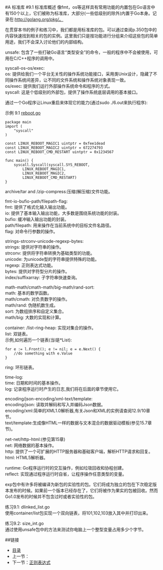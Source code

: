 #A 标准库
#9.1 标准库概述
像fmt，os等这样具有常用功能的内置包在Go语言中有150个以上，它们被称为标准库，大部分(一些低级别的除外)内置于Go本身。记录在:http://golang.org/pkg/。

在贯穿本书的例子和练习中，我们都是用标准库的包。可以通过查阅p.350包中的内容快速找到相关的包的实例。这里我们只是按功能进行分组来介绍这些包的简单用途，我们不会深入讨论他们的内部结构。

unsafe: 包含了一些打破Go语言“类型安全”的命令，一般的程序中不会被使用，可用在C/C++程序的调用中。

syscall-os-os/exec:  
os: 提供给我们一个平台无关性的操作系统功能接口，采用类Unix设计，隐藏了不同操作系统间差异，让不同的文件系统和操作系统对象表现一致。  
os/exec: 提供我们运行外部操作系统命令和程序的方式。  
syscall: 这是个低级别的外部包，提供了操作系统底层调用的基本接口。

通过一个Go程序让Linux重启来体现它的能力(通过sudo ./6.out来执行程序):

示例 9.1 [reboot.go](exmaples/chapter_9/reboot.go)

	package main
	import (
		"syscall"
	)
	
	const LINUX_REBOOT_MAGIC1 uintptr = 0xfee1dead
	const LINUX_REBOOT_MAGIC2 uintptr = 672274793
	const LINUX_REBOOT_CMD_RESTART uintptr = 0x1234567

	func main() {
		syscall.Syscall(syscall.SYS_REBOOT,
			LINUX_REBOOT_MAGIC1,
			LINUX_REBOOT_MAGIC2,
			LINUX_REBOOT_CMD_RESTART)	
	}
archive/tar and /zip-compress:压缩(解压缩)文件功能。

fmt-io-bufio-path/filepath-flag:  
fmt: 提供了格式化输入输出功能。  
io: 提供了基本输入输出功能，大多数是围绕系统功能的封装。  
bufio: 缓冲输入输出功能的封装。  
path/filepath: 用来操作在当前系统中的目标文件名路径。  
flag: 对命令行参数的操作。　　

strings-strconv-unicode-regexp-bytes:  
strings: 提供对字符串的操作。  
strconv: 提供将字符串转换为基础类型的功能。   
unicode: 为unicode型的字符串提供特殊的功能。   
regexp: 正则表达式功能。  
bytes: 提供对字符型分片的操作。  
index/suffixarray: 子字符串快速查询。

math-math/cmath-math/big-math/rand-sort:  
math: 基本的数学函数。  
math/cmath: 对负责数字的操作。  
math/rand: 伪随机数生成。  
sort: 为数组排序和自定义集合。  
math/big: 大数的实现和计算。  　　

container: /list-ring-heap: 实现对集合的操作。  
list: 双链表。  
示例,如何遍历一个链表(当l是*List):

	for e := l.Front(); e != nil; e = e.Next() {
		//do something with e.Value
	}
ring: 环形链表。

time-log:  
time: 日期和时间的基本操作。  
log: 记录程序运行时产生的日志,我们将在后面的章节使用它。

encoding/json-encoding/xml-text/template:    
encoding/json: 读取并解码和写入并编码Json数据。  
encoding/xml:简单的XML1.0解析器,有关Json和XML的实例请查阅12.9/10章节。  
text/template:生成像HTML一样的数据与文本混合的数据驱动模板(参见15.7章节)。  

net-net/http-html:(参见第15章)   
net: 网络数据的基本操作。  
http: 提供了一个可扩展的HTTP服务器和基础客户端，解析HTTP请求和回复。  
html: HTML5解析器。  

runtime: Go程序运行时的交互操作，例如垃圾回收和协程创建。  
reflect: 实现通过程序运行时自省，让程序操作任意类型的变量。  

exp包中有许多将被编译为新包的实验性的包。它们将成为独立的包在下次稳定版本发布的时候。如果前一个版本已经存在了，它们将被作为果实的包被回收。然而Go1.0发布的时候并不包含过时或者实验性的包。

练习9.1: dlinked_list.go  
使用container/list包实现一个双向链表，将101,102,103放入其中并打印出来。 

练习9.2: size_int.go  
通过使用unsafe包中的方法来测试你电脑上一个整型变量占用多少个字节。

##链接
- [目录](directory.md)
- 上一节：
- 下一节：[正则表达式](09.2.md)

